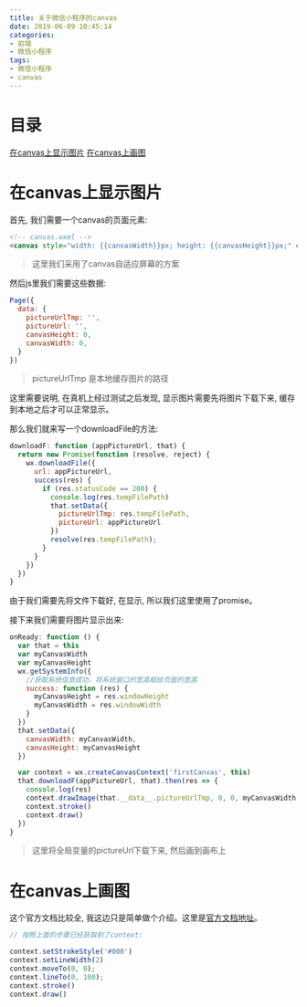 ```yaml
---
title: 关于微信小程序的canvas
date: 2019-06-09 10:45:14
categories:
- 前端
- 微信小程序
tags:
- 微信小程序
- canvas
---
```


# 目录

[在canvas上显示图片](#在canvas上显示图片)
[在canvas上画图](#在canvas上画图)

# 在canvas上显示图片

首先, 我们需要一个canvas的页面元素:

<!--more-->

```html
<!-- canvas.wxml -->
<canvas style="width: {{canvasWidth}}px; height: {{canvasHeight}}px;" canvas-id="firstCanvas"></canvas>
```

> 这里我们采用了canvas自适应屏幕的方案

然后js里我们需要这些数据:

```js
Page({
  data: {
    pictureUrlTmp: '',
    pictureUrl: '',
    canvasHeight: 0,
    canvasWidth: 0,
  }
})
```

> pictureUrlTmp 是本地缓存图片的路径

这里需要说明, 在真机上经过测试之后发现, 显示图片需要先将图片下载下来, 缓存到本地之后才可以正常显示。

那么我们就来写一个downloadFile的方法:

```js
downloadF: function (appPictureUrl, that) {
  return new Promise(function (resolve, reject) {
    wx.downloadFile({
      url: appPictureUrl,
      success(res) {
        if (res.statusCode == 200) {
          console.log(res.tempFilePath)
          that.setData({
            pictureUrlTmp: res.tempFilePath,
            pictureUrl: appPictureUrl
          })
          resolve(res.tempFilePath);
        }
      }
    })
  })
}
```

由于我们需要先将文件下载好, 在显示, 所以我们这里使用了promise。

接下来我们需要将图片显示出来:

```js
onReady: function () {
  var that = this
  var myCanvasWidth
  var myCanvasHeight
  wx.getSystemInfo({
    //获取系统信息成功，将系统窗口的宽高赋给页面的宽高  
    success: function (res) {
      myCanvasHeight = res.windowHeight
      myCanvasWidth = res.windowWidth
    }
  })
  that.setData({
    canvasWidth: myCanvasWidth,
    canvasHeight: myCanvasHeight
  })

  var context = wx.createCanvasContext('firstCanvas', this)
  that.downloadF(appPictureUrl, that).then(res => {
    console.log(res)
    context.drawImage(that.__data__.pictureUrlTmp, 0, 0, myCanvasWidth, myCanvasHeight))
    context.stroke()
    context.draw()
  })
}
```

> 这里将全局变量的pictureUrl下载下来, 然后画到画布上

# 在canvas上画图

这个官方文档比较全, 我这边只是简单做个介绍。这里是[官方文档地址](https://developers.weixin.qq.com/miniprogram/dev/api/canvas/CanvasContext.html)。

```js
// 按照上面的步骤已经获取到了context:

context.setStrokeStyle('#000')
context.setLineWidth(2)
context.moveTo(0, 0);
context.lineTo(0, 100);
context.stroke()
context.draw()
```

